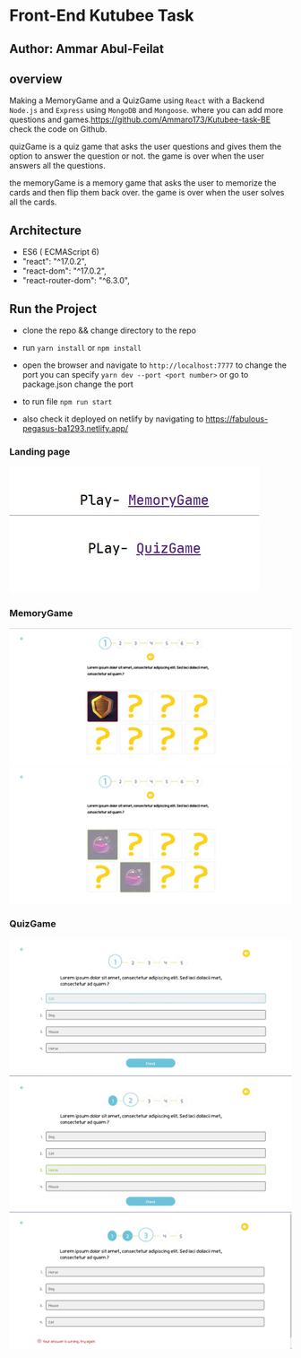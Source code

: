 # Front-End Kutubee Task

## Author: Ammar Abul-Feilat

## overview

Making a MemoryGame and a QuizGame using `React` with a Backend `Node.js` and `Express` using `MongoDB` and `Mongoose`. where you can add more questions and games.<https://github.com/Ammaro173/Kutubee-task-BE> check the code on Github.

quizGame is a quiz game that asks the user questions and gives them the option to answer the question or not.
the game is over when the user answers all the questions.

the memoryGame is a memory game that asks the user to memorize the cards and then flip them back over.
the game is over when the user solves all the cards.

## Architecture

- ES6 ( ECMAScript 6)
- "react": "^17.0.2",
- "react-dom": "^17.0.2",
- "react-router-dom": "^6.3.0",

## Run the Project

- clone the repo && change directory to the repo

- run `yarn install` or `npm install`

- open the browser and navigate to `http://localhost:7777` to change the port you can specify `yarn dev --port <port number>` or go to package.json change the port

- to run file `npm run start`

- also check it deployed on netlify by navigating to <https://fabulous-pegasus-ba1293.netlify.app/>

### Landing page

![landing](./pics/pic1.JPG)

### MemoryGame

![pic2](./pics/pic2.JPG)
![pic3](./pics/pic3.JPG)

### QuizGame

![pic4](./pics/pic4.JPG)
![pic5](./pics/pic5.JPG)
![pic6](./pics/pic6.JPG)
